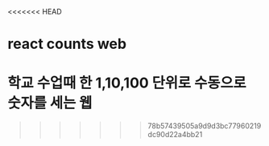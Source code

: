 <<<<<<< HEAD
# react counts web

학교 수업때 한 1,10,100 단위로 수동으로 숫자를 세는 웹
=======

>>>>>>> 78b57439505a9d9d3bc77960219dc90d22a4bb21
